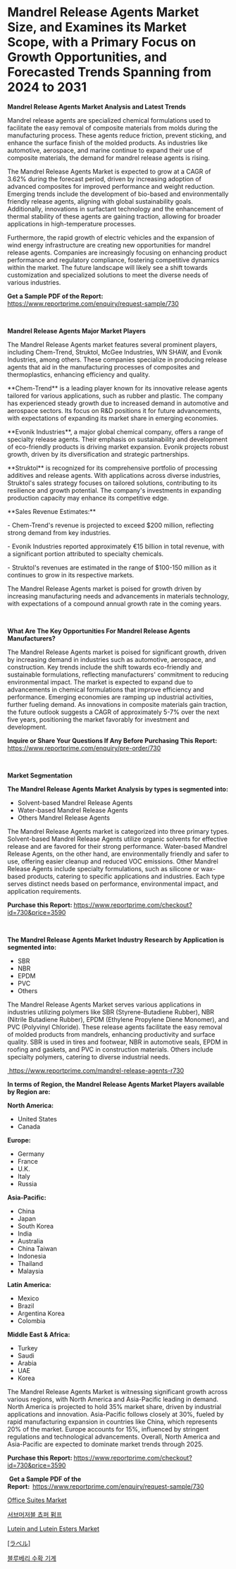 <p><h1>Mandrel Release Agents Market Size, and Examines its Market Scope, with a Primary Focus on Growth Opportunities, and Forecasted Trends Spanning from 2024 to 2031</h1></p><p><strong>Mandrel Release Agents Market Analysis and Latest Trends</strong></p>
<p><p>Mandrel release agents are specialized chemical formulations used to facilitate the easy removal of composite materials from molds during the manufacturing process. These agents reduce friction, prevent sticking, and enhance the surface finish of the molded products. As industries like automotive, aerospace, and marine continue to expand their use of composite materials, the demand for mandrel release agents is rising.</p><p>The Mandrel Release Agents Market is expected to grow at a CAGR of 3.62% during the forecast period, driven by increasing adoption of advanced composites for improved performance and weight reduction. Emerging trends include the development of bio-based and environmentally friendly release agents, aligning with global sustainability goals. Additionally, innovations in surfactant technology and the enhancement of thermal stability of these agents are gaining traction, allowing for broader applications in high-temperature processes.</p><p>Furthermore, the rapid growth of electric vehicles and the expansion of wind energy infrastructure are creating new opportunities for mandrel release agents. Companies are increasingly focusing on enhancing product performance and regulatory compliance, fostering competitive dynamics within the market. The future landscape will likely see a shift towards customization and specialized solutions to meet the diverse needs of various industries.</p></p>
<p><strong>Get a Sample PDF of the Report:&nbsp;</strong> <a href="https://www.reportprime.com/enquiry/request-sample/730">https://www.reportprime.com/enquiry/request-sample/730</a></p>
<p>&nbsp;</p>
<p><strong>Mandrel Release Agents Major Market Players</strong></p>
<p><p>The Mandrel Release Agents market features several prominent players, including Chem-Trend, Struktol, McGee Industries, WN SHAW, and Evonik Industries, among others. These companies specialize in producing release agents that aid in the manufacturing processes of composites and thermoplastics, enhancing efficiency and quality.</p><p>**Chem-Trend** is a leading player known for its innovative release agents tailored for various applications, such as rubber and plastic. The company has experienced steady growth due to increased demand in automotive and aerospace sectors. Its focus on R&D positions it for future advancements, with expectations of expanding its market share in emerging economies.</p><p>**Evonik Industries**, a major global chemical company, offers a range of specialty release agents. Their emphasis on sustainability and development of eco-friendly products is driving market expansion. Evonik projects robust growth, driven by its diversification and strategic partnerships.</p><p>**Struktol** is recognized for its comprehensive portfolio of processing additives and release agents. With applications across diverse industries, Struktol's sales strategy focuses on tailored solutions, contributing to its resilience and growth potential. The company's investments in expanding production capacity may enhance its competitive edge.</p><p>**Sales Revenue Estimates:** </p><p>- Chem-Trend's revenue is projected to exceed $200 million, reflecting strong demand from key industries.</p><p>- Evonik Industries reported approximately €15 billion in total revenue, with a significant portion attributed to specialty chemicals.</p><p>- Struktol's revenues are estimated in the range of $100-150 million as it continues to grow in its respective markets.</p><p>The Mandrel Release Agents market is poised for growth driven by increasing manufacturing needs and advancements in materials technology, with expectations of a compound annual growth rate in the coming years.</p></p>
<p>&nbsp;</p>
<p><strong>What Are The Key Opportunities For Mandrel Release Agents Manufacturers?</strong></p>
<p><p>The Mandrel Release Agents market is poised for significant growth, driven by increasing demand in industries such as automotive, aerospace, and construction. Key trends include the shift towards eco-friendly and sustainable formulations, reflecting manufacturers' commitment to reducing environmental impact. The market is expected to expand due to advancements in chemical formulations that improve efficiency and performance. Emerging economies are ramping up industrial activities, further fueling demand. As innovations in composite materials gain traction, the future outlook suggests a CAGR of approximately 5-7% over the next five years, positioning the market favorably for investment and development.</p></p>
<p><strong>Inquire or Share Your Questions If Any Before Purchasing This Report:</strong> <a href="https://www.reportprime.com/enquiry/pre-order/730">https://www.reportprime.com/enquiry/pre-order/730</a></p>
<p>&nbsp;</p>
<p><strong>Market Segmentation</strong></p>
<p><strong>The Mandrel Release Agents Market Analysis by types is segmented into:</strong></p>
<p><ul><li>Solvent-based Mandrel Release Agents</li><li>Water-based Mandrel Release Agents</li><li>Others Mandrel Release Agents</li></ul></p>
<p><p>The Mandrel Release Agents market is categorized into three primary types. Solvent-based Mandrel Release Agents utilize organic solvents for effective release and are favored for their strong performance. Water-based Mandrel Release Agents, on the other hand, are environmentally friendly and safer to use, offering easier cleanup and reduced VOC emissions. Other Mandrel Release Agents include specialty formulations, such as silicone or wax-based products, catering to specific applications and industries. Each type serves distinct needs based on performance, environmental impact, and application requirements.</p></p>
<p><strong>Purchase this Report:&nbsp;</strong><a href="https://www.reportprime.com/checkout?id=730&price=3590">https://www.reportprime.com/checkout?id=730&price=3590</a></p>
<p>&nbsp;</p>
<p><strong>The Mandrel Release Agents Market Industry Research by Application is segmented into:</strong></p>
<p><ul><li>SBR</li><li>NBR</li><li>EPDM</li><li>PVC</li><li>Others</li></ul></p>
<p><p>The Mandrel Release Agents Market serves various applications in industries utilizing polymers like SBR (Styrene-Butadiene Rubber), NBR (Nitrile Butadiene Rubber), EPDM (Ethylene Propylene Diene Monomer), and PVC (Polyvinyl Chloride). These release agents facilitate the easy removal of molded products from mandrels, enhancing productivity and surface quality. SBR is used in tires and footwear, NBR in automotive seals, EPDM in roofing and gaskets, and PVC in construction materials. Others include specialty polymers, catering to diverse industrial needs.</p></p>
<p><a href="https://www.reportprime.com/mandrel-release-agents-r730">&nbsp;https://www.reportprime.com/mandrel-release-agents-r730</a></p>
<p><strong>In terms of Region, the Mandrel Release Agents Market Players available by Region are:</strong></p>
<p>
    <p> <strong> North America: </strong>
        <ul>
            <li>United States</li>
            <li>Canada</li>
        </ul>
        </p> 
    <p> <strong> Europe: </strong>
        <ul>
            <li>Germany</li>
            <li>France</li>
            <li>U.K.</li>
            <li>Italy</li>
            <li>Russia</li>
        </ul>
        </p> 
    <p> <strong> Asia-Pacific: </strong>
        <ul>
            <li>China</li>
            <li>Japan</li>
            <li>South Korea</li>
            <li>India</li>
            <li>Australia</li>
            <li>China Taiwan</li>
            <li>Indonesia</li>
            <li>Thailand</li>
            <li>Malaysia</li>
        </ul>
        </p> 
    <p> <strong> Latin America: </strong>
        <ul>
            <li>Mexico</li>
            <li>Brazil</li>
            <li>Argentina Korea</li>
            <li>Colombia</li>
        </ul>
        </p> 
    <p> <strong> Middle East & Africa: </strong>
        <ul>
            <li>Turkey</li>
            <li>Saudi</li>
            <li>Arabia</li>
            <li>UAE</li>
            <li>Korea</li>
        </ul>
    </p>
    </p>
<p><p>The Mandrel Release Agents Market is witnessing significant growth across various regions, with North America and Asia-Pacific leading in demand. North America is projected to hold 35% market share, driven by industrial applications and innovation. Asia-Pacific follows closely at 30%, fueled by rapid manufacturing expansion in countries like China, which represents 20% of the market. Europe accounts for 15%, influenced by stringent regulations and technological advancements. Overall, North America and Asia-Pacific are expected to dominate market trends through 2025.</p></p>
<p><strong>Purchase this Report: </strong><a href="https://www.reportprime.com/checkout?id=730&price=3590">https://www.reportprime.com/checkout?id=730&price=3590</a></p>
<p>&nbsp;<strong>Get a Sample PDF of the Report:&nbsp;&nbsp;</strong><a href="https://www.reportprime.com/enquiry/request-sample/730">https://www.reportprime.com/enquiry/request-sample/730</a></p>
<p><strong></strong></p>
<p><p><a href="https://medium.com/@calekuhlman/future-trends-in-global-office-suites-market-market-insights-and-analysis-from-2024-to-2031-in-112-780ac11a520e">Office Suites Market</a></p><p><a href="https://medium.com/@darrelchjxmz/%EC%9E%A0%EC%88%98%ED%98%95-%EB%B6%84%EC%87%84%EA%B8%B0-%ED%8E%8C%ED%94%84-%EC%8B%9C%EC%9E%A5-%EA%B7%9C%EB%AA%A8-%EB%B0%8F-%EC%A0%90%EC%9C%A0%EC%9C%A8-%EB%B6%84%EC%84%9D-%EC%84%B1%EC%9E%A5-%EB%8F%99%ED%96%A5-%EB%B0%8F-%EC%98%88%EC%B8%A1-2024-2031-c1e5757440bb">서브머저블 쵸퍼 펌프</a></p><p><a href="https://github.com/YashRP12/Market-Research-Report-List-6/blob/main/lutein-and-lutein-esters-market.md">Lutein and Lutein Esters Market</a></p><p><a href="https://medium.com/@royprice674/2024%E5%B9%B4%E3%81%8B%E3%82%892031%E5%B9%B4%E3%81%BE%E3%81%A7%E3%81%AE%E3%83%A9%E3%83%99%E3%83%AB%E5%B8%82%E5%A0%B4%E3%81%AE%E6%96%B0%E8%88%88%E3%83%88%E3%83%AC%E3%83%B3%E3%83%89-%E4%B8%96%E7%95%8C%E7%9A%84%E5%B1%95%E6%9C%9B%E3%81%A8%E5%B0%86%E6%9D%A5%E3%81%AE%E5%B1%95%E6%9C%9B-c668215a7baa">[ラベル]</a></p><p><a href="https://medium.com/@darrelchjxmz/%EB%B8%94%EB%A3%A8%EB%B2%A0%EB%A6%AC-%EC%88%98%ED%99%95-%EA%B8%B0%EA%B3%84-%EC%8B%9C%EC%9E%A5-%EA%B8%80%EB%A1%9C%EB%B2%8C-%EC%8B%9C%EC%9E%A5-%ED%86%B5%EC%B0%B0%EB%A0%A5-%EB%B0%8F-%ED%8C%90%EB%A7%A4-%EB%8F%99%ED%96%A5-2024%EC%97%90%EC%84%9C-2031%EA%B9%8C%EC%A7%80-f4aaafe2e2a5">블루베리 수확 기계</a></p></p>